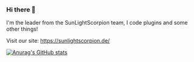 ### Hi there 👋

I'm the leader from the SunLightScorpion team, I code plugins and some other things!

Visit our site: https://sunlightscorpion.de/


[![Anurag's GitHub stats](https://github-readme-stats.vercel.app/apiDroggelDev=anuraghazra)](https://github.com/anuraghazra/github-readme-stats)

